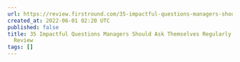 ```yaml
---
url: https://review.firstround.com/35-impactful-questions-managers-should-ask-themselves-regularly
created_at: 2022-06-01 02:20 UTC
published: false
title: 35 Impactful Questions Managers Should Ask Themselves Regularly | First Round
  Review
tags: []
---
```



